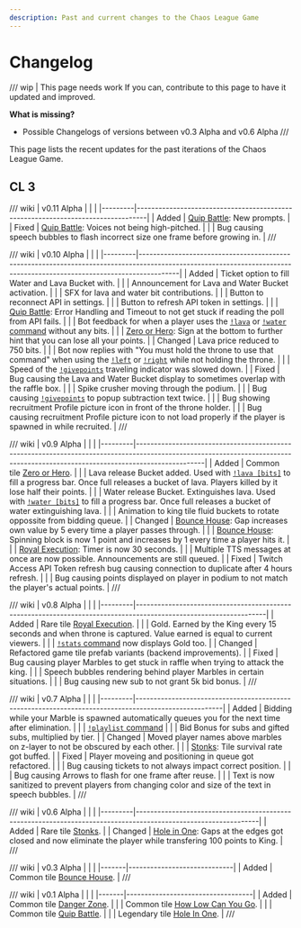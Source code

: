 ```yaml
---
description: Past and current changes to the Chaos League Game
---
```


# Changelog

/// wip | This page needs work
If you can, contribute to this page to have it updated and improved.

**What is missing?**

- Possible Changelogs of versions between v0.3 Alpha and v0.6 Alpha
///

This page lists the recent updates for the past iterations of the Chaos League Game.

## CL 3

/// wiki | v0.11 Alpha
|         |                                                                                 |
|---------|---------------------------------------------------------------------------------|
| Added   | [Quip Battle]: New prompts.                                                     |
| Fixed   | [Quip Battle]: Voices not being high-pitched.                                   |
|         | Bug causing speech bubbles to flash incorrect size one frame before growing in. |
///

/// wiki | v0.10 Alpha
|         |                                                                                                                                                                       |
|---------|-----------------------------------------------------------------------------------------------------------------------------------------------------------------------|
| Added   | Ticket option to fill Water and Lava Bucket with.                                                                                                                     |
|         | Announcement for Lava and Water Bucket activation.                                                                                                                    |
|         | SFX for lava and water bit contributions.                                                                                                                             |
|         | Button to reconnect API in settings.                                                                                                                                  |
|         | Button to refresh API token in settings.                                                                                                                              |
|         | [Quip Battle]: Error Handling and Timeout to not get stuck if reading the poll from API fails.                                                                        |
|         | Bot feedback for when a player uses the [`!lava`][lava-command] or [`!water` command][water-command] without any bits.                                                |
|         | [Zero or Hero]: Sign at the bottom to further hint that you can lose all your points.                                                                                 |
| Changed | Lava price reduced to 750 bits.                                                                                                                                       |
|         | Bot now replies with "You must hold the throne to use that command" when using the [`!left`][left-command] or [`!right`][right-command] while not holding the throne. |
|         | Speed of the [`!givepoints`][givepoints-command] traveling indicator was slowed down.                                                                                 |
| Fixed   | Bug causing the Lava and Water Bucket display to sometimes overlap with the raffle box.                                                                               |
|         | Spike crusher moving through the podium.                                                                                                                              |
|         | Bug causing [`!givepoints`][givepoints-command] to popup subtraction text twice.                                                                                      |
|         | Bug showing recruitment Profile picture icon in front of the throne holder.                                                                                           |
|         | Bug causing recruitment Profile picture icon to not load properly if the player is spawned in while recruited.                                                        |
///

/// wiki | v0.9 Alpha
|         |                                                                                                                                                                               |
|---------|-------------------------------------------------------------------------------------------------------------------------------------------------------------------------------|
| Added   | Common tile [Zero or Hero].                                                                                                                                                   |
|         | Lava release Bucket added. Used with [`!lava [bits]`][lava-command] to fill a progress bar. Once full releases a bucket of lava. Players killed by it lose half their points. |
|         | Water release Bucket. Extinguishes lava. Used with [`!water [bits]`][water-command] to fill a progress bar. Once full releases a bucket of water extinguishing lava.          |
|         | Animation to king tile fluid buckets to rotate oppossite from bidding queue.                                                                                                  |
| Changed | [Bounce House]: Gap increases own value by 5 every time a player passes through.                                                                                              |
|         | [Bounce House]: Spinning block is now 1 point and increases by 1 every time a player hits it.                                                                                 |
|         | [Royal Execution]: Timer is now 30 seconds.                                                                                                                                   |
|         | Multiple TTS messages at once are now possible. Announcements are still queued.                                                                                               |
| Fixed   | Twitch Access API Token refresh bug causing connection to duplicate after 4 hours refresh.                                                                                    |
|         | Bug causing points displayed on player in podium to not match the player's actual points.                                                                                     |
///

/// wiki | v0.8 Alpha
|         |                                                                                                                  |
|---------|------------------------------------------------------------------------------------------------------------------|
| Added   | Rare tile [Royal Execution].                                                                                     |
|         | Gold. Earned by the King every 15 seconds and when throne is captured. Value earned is equal to current viewers. |
|         | [`!stats` command][stats-command] now displays Gold too.                                                         |
| Changed | Refactored game tile prefab variants (backend improvements).                                                     |
| Fixed   | Bug causing player Marbles to get stuck in raffle when trying to attack the king.                                |
|         | Speech bubbles rendering behind player Marbles in certain situations.                                            |
|         | Bug causing new sub to not grant 5k bid bonus.                                                                   |
///

/// wiki | v0.7 Alpha
|         |                                                                                                      |
|---------|------------------------------------------------------------------------------------------------------|
| Added   | Bidding while your Marble is spawned automatically queues you for the next time after elimination.   |
|         | [`!playlist` command][playlist-command]                                                              |
|         | Bid Bonus for subs and gifted subs, multiplied by tier.                                              |
| Changed | Moved player names above marbles on z-layer to not be obscured by each other.                        |
|         | [Stonks]: Tile survival rate got buffed.                                                             |
| Fixed   | Player moveing and positioning in queue got refactored.                                              |
|         | Bug causing tickets to not always impact correct position.                                           |
|         | Bug causing Arrows to flash for one frame after reuse.                                               |
|         | Text is now sanitized to prevent players from changing color and size of the text in speech bubbles. |
///

/// wiki | v0.6 Alpha
|         |                                                                                                                |
|---------|----------------------------------------------------------------------------------------------------------------|
| Added   | Rare tile [Stonks].                                                                                            |
| Changed | [Hole in One]: Gaps at the edges got closed and now eliminate the player while transfering 100 points to King. |
///

/// wiki | v0.3 Alpha
|       |                             |
|-------|-----------------------------|
| Added | Common tile [Bounce House]. |
///

/// wiki | v0.1 Alpha
|       |                                   |
|-------|-----------------------------------|
| Added | Common tile [Danger Zone].        |
|       | Common tile [How Low Can You Go]. |
|       | Common tile [Quip Battle].        |
|       | Legendary tile [Hole In One].     |
///

<!-- other links -->
[playlist-command]: chat-commands/twitch.md#playlist
[stats-command]: chat-commands/twitch.md#stats-user
[lava-command]: chat-commands/twitch.md#lava-bits
[water-command]: chat-commands/twitch.md#water-bits
[left-command]: chat-commands/twitch.md#left
[right-command]: chat-commands/twitch.md#right
[givepoints-command]: chat-commands/twitch.md#givepoints-amount-user

<!-- minigame links -->
[Bounce House]: twitch-minigames/common/bounce-house.md
[Danger Zone]: twitch-minigames/common/danger-zone.md
[How Low Can You Go]: twitch-minigames/common/how-low-can-you-go.md
[Quip Battle]: twitch-minigames/common/quip-battle.md
[Zero or Hero]: twitch-minigames/common/zero-or-hero.md

[Stonks]: twitch-minigames/rare/stonks.md
[Royal Execution]: twitch-minigames/rare/royal-execution.md

[Hole In One]: twitch-minigames/legendary/hole-in-one.md
